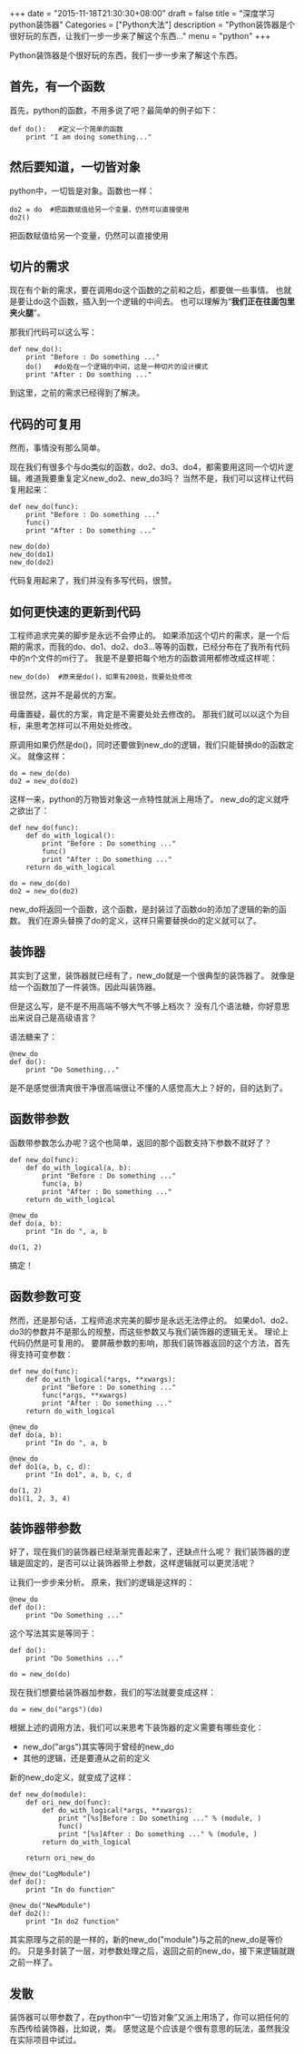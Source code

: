 +++
date = "2015-11-18T21:30:30+08:00"
draft = false
title = "深度学习python装饰器"
Categories = ["Python大法"]
description = "Python装饰器是个很好玩的东西，让我们一步一步来了解这个东西..."
menu = "python"
+++

Python装饰器是个很好玩的东西，我们一步一步来了解这个东西。

## 首先，有一个函数
首先，python的函数，不用多说了吧？最简单的例子如下：

    def do():   #定义一个简单的函数
        print "I am doing something..."

## 然后要知道，一切皆对象
python中，一切皆是对象。函数也一样：

    do2 = do  #把函数赋值给另一个变量，仍然可以直接使用
    do2()
    
把函数赋值给另一个变量，仍然可以直接使用

## 切片的需求
现在有个新的需求，要在调用do这个函数的之前和之后，都要做一些事情。
也就是要让do这个函数，插入到一个逻辑的中间去。
也可以理解为“__我们正在往面包里夹火腿__”。

那我们代码可以这么写：

    def new_do():
        print "Before : Do something ..."
        do()   #do处在一个逻辑的中间，这是一种切片的设计模式
        print "After : Do somthing ..."

到这里，之前的需求已经得到了解决。

## 代码的可复用

然而，事情没有那么简单。

现在我们有很多个与do类似的函数，do2、do3、do4，都需要用这同一个切片逻辑。难道我要重复定义new_do2、new_do3吗？
当然不是，我们可以这样让代码复用起来：

    def new_do(func):
		print "Before : Do something ..."
		func()
		print "After : Do something ..."
	
	new_do(do)
	new_do(do1)
	new_do(do2)

代码复用起来了，我们并没有多写代码，很赞。

## 如何更快速的更新到代码

工程师追求完美的脚步是永远不会停止的。
如果添加这个切片的需求，是一个后期的需求，而我的do、do1、do2、do3...等等的函数，已经分布在了我所有代码中的n个文件的m行了。
我是不是要把每个地方的函数调用都修改成这样呢：

    new_do(do)  #原来是do()，如果有200处，我要处处修改

很显然，这并不是最优的方案。

毋庸置疑，最优的方案，肯定是不需要处处去修改的。
那我们就可以以这个为目标，来思考怎样可以不用处处修改。

原调用如果仍然是do()，同时还要做到new_do的逻辑，我们只能替换do的函数定义。
就像这样：
    
    do = new_do(do)
    do2 = new_do(do2)

这样一来，python的万物皆对象这一点特性就派上用场了。
new_do的定义就呼之欲出了：

    def new_do(func):
        def do_with_logical():
            print "Before : Do something ..."
            func()
		    print "After : Do something ..."
		return do_with_logical

    do = new_do(do)
    do2 = new_do(do2)

new_do将返回一个函数，这个函数，是封装过了函数do的添加了逻辑的新的函数。
我们在源头替换了do的定义，这样只需要替换do的定义就可以了。

## 装饰器

其实到了这里，装饰器就已经有了，new_do就是一个很典型的装饰器了。
就像是给一个函数加了一件装饰。因此叫装饰器。

但是这么写，是不是不用高端不够大气不够上档次？
没有几个语法糖，你好意思出来说自己是高级语言？

语法糖来了：

    @new_do
    def do():
        print "Do Something..."

是不是感觉很清爽很干净很高端很让不懂的人感觉高大上？好的，目的达到了。

## 函数带参数

函数带参数怎么办呢？这个也简单，返回的那个函数支持下参数不就好了？

    def new_do(func):
        def do_with_logical(a, b):
            print "Before : Do something ..."
            func(a, b)
		    print "After : Do something ..."
		return do_with_logical

    @new_do
    def do(a, b):
	    print "In do ", a, b
    
    do(1, 2)

搞定！

## 函数参数可变

然而，还是那句话，工程师追求完美的脚步是永远无法停止的。
如果do1、do2、do3的参数并不是那么的规整，而这些参数又与我们装饰器的逻辑无关。
理论上代码仍然是可复用的。
要屏蔽参数的影响，那我们装饰器返回的这个方法，首先得支持可变参数：

    def new_do(func):
        def do_with_logical(*args, **xwargs):
            print "Before : Do something ..."
            func(*args, **xwargs)
		    print "After : Do something ..."
		return do_with_logical

	@new_do
    def do(a, b):
	    print "In do ", a, b

	@new_do
	def do1(a, b, c, d):
	    print "In do1", a, b, c, d
    
    do(1, 2)
    do1(1, 2, 3, 4) 

## 装饰器带参数

好了，现在我们的装饰器已经渐渐完善起来了，还缺点什么呢？
我们装饰器的逻辑是固定的，是否可以让装饰器带上参数，这样逻辑就可以更灵活呢？

让我们一步步来分析。
原来，我们的逻辑是这样的：

    @new_do
    def do():
	    print "Do Something ..."

这个写法其实是等同于：
    
    def do():
        print "Do Somethins ..."

    do = new_do(do)

现在我们想要给装饰器加参数，我们的写法就要变成这样：

    do = new_do("args")(do)
   
根据上述的调用方法，我们可以来思考下装饰器的定义需要有哪些变化：

 - new_do("args")其实等同于曾经的new_do
 - 其他的逻辑，还是要遵从之前的定义

新的new_do定义，就变成了这样：

    def new_do(module):
        def ori_new_do(func):
	        def do_with_logical(*args, **xwargs):
	            print "[%s]Before : Do something ..." % (module, )
	            func()
			    print "[%s]After : Do something ..." % (module, )
			return do_with_logical
		
		return ori_new_do

	@new_do("LogModule")
	def do():
		print "In do function"

	@new_do("NewModule")
	def do2():
		print "In do2 function"

其实原理与之前的是一样的，新的new_do("module")与之前的new_do是等价的。
只是多封装了一层，对参数处理之后，返回之前的new_do，接下来逻辑就跟之前一样了。

## 发散

装饰器可以带参数了，在python中“一切皆对象”又派上用场了，你可以把任何的东西传给装饰器，比如说，类。
感觉这是个应该是个很有意思的玩法，虽然我没在实际项目中试过。
